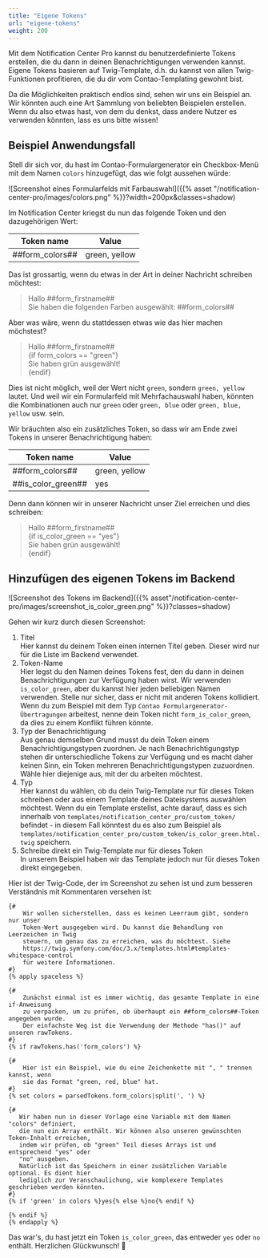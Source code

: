```yaml
---
title: "Eigene Tokens"
url: "eigene-tokens"
weight: 200
---
```


Mit dem Notification Center Pro kannst du benutzerdefinierte Tokens erstellen, die du dann in deinen Benachrichtigungen verwenden kannst. Eigene Tokens basieren auf Twig-Template, d.h. du kannst von allen Twig-Funktionen profitieren, die du dir vom Contao-Templating gewohnt bist.

Da die Möglichkeiten praktisch endlos sind, sehen wir uns ein Beispiel an. Wir könnten auch eine Art Sammlung
von beliebten Beispielen erstellen. Wenn du also etwas hast, von dem du denkst, dass andere Nutzer es verwenden könnten, lass es uns bitte wissen!

## Beispiel Anwendungsfall

Stell dir sich vor, du hast im Contao-Formulargenerator ein Checkbox-Menü mit dem Namen `colors` hinzugefügt, das wie folgt aussehen würde:

![Screenshot eines Formularfelds mit Farbauswahl]({{% asset "/notification-center-pro/images/colors.png" %}}?width=200px&classes=shadow)

Im Notification Center kriegst du nun das folgende Token und den dazugehörigen Wert:

| Token name            | Value         |
|-----------------------|---------------|
| ##form_colors##       | green, yellow |

Das ist grossartig, wenn du etwas in der Art in deiner Nachricht schreiben möchtest:

> Hallo ##form_firstname## \
> Sie haben die folgenden Farben ausgewählt: ##form_colors##

Aber was wäre, wenn du stattdessen etwas wie das hier machen möchstest?

> Hallo ##form_firstname## \
> {if form_colors == "green"} \
> Sie haben grün ausgewählt! \
> {endif}

Dies ist nicht möglich, weil der Wert nicht `green`, sondern `green, yellow` lautet. Und weil wir ein Formularfeld mit Mehrfachauswahl haben, könnten die Kombinationen auch nur `green` oder `green, blue` oder `green, blue, yellow` usw. sein.

Wir bräuchten also ein zusätzliches Token, so dass wir am Ende zwei Tokens in unserer Benachrichtigung haben:

| Token name         | Value         |
|--------------------|---------------|
| ##form_colors##    | green, yellow |
| ##is_color_green## | yes           |

Denn dann können wir in unserer Nachricht unser Ziel erreichen und dies schreiben:

> Hallo ##form_firstname## \
> {if is_color_green == "yes"} \
> Sie haben grün ausgewählt! \
> {endif}

## Hinzufügen des eigenen Tokens im Backend

![Screenshot des Tokens im Backend]({{% asset"/notification-center-pro/images/screenshot_is_color_green.png" %}}?classes=shadow)

Gehen wir kurz durch diesen Screenshot:

1. Titel \
   Hier kannst du deinem Token einen internen Titel geben. Dieser wird nur für die Liste im Backend verwendet.
2. Token-Name \
   Hier legst du den Namen deines Tokens fest, den du dann in deinen Benachrichtigungen zur Verfügung haben wirst. Wir verwenden
   `is_color_green`, aber du kannst hier jeden beliebigen Namen verwenden. Stelle nur sicher, dass er nicht mit anderen Tokens kollidiert. Wenn du zum Beispiel mit dem Typ `Contao Formulargenerator-Übertragungen` arbeitest, nenne dein Token nicht
   `form_is_color_green`, da dies zu einem Konflikt führen könnte.
3. Typ der Benachrichtigung \
   Aus genau demselben Grund musst du dein Token einem Benachrichtigungstypen zuordnen. Je nach Benachrichtigungstyp stehen dir unterschiedliche Tokens zur Verfügung und es macht daher keinen Sinn, ein Token mehreren Benachrichtigungstypen zuzuordnen. Wähle hier diejenige aus, mit der du arbeiten möchtest.
4. Typ \
   Hier kannst du wählen, ob du dein Twig-Template nur für dieses Token schreiben oder aus einem
   Template deines Dateisystems auswählen möchtest. Wenn du ein Template erstellst, achte darauf, dass es sich
   innerhalb von `templates/notification_center_pro/custom_token/` befindet - in diesem Fall könntest du es also zum Beispiel
   als `templates/notification_center_pro/custom_token/is_color_green.html.twig` speichern.
5. Schreibe direkt ein Twig-Template nur für dieses Token \
   In unserem Beispiel haben wir das Template jedoch nur für dieses Token direkt eingegeben.

Hier ist der Twig-Code, der im Screenshot zu sehen ist und zum besseren Verständnis mit Kommentaren versehen ist:

```twig
{#
    Wir wollen sicherstellen, dass es keinen Leerraum gibt, sondern nur unser
    Token-Wert ausgegeben wird. Du kannst die Behandlung von Leerzeichen in Twig
    steuern, um genau das zu erreichen, was du möchtest. Siehe
    https://twig.symfony.com/doc/3.x/templates.html#templates-whitespace-control
    für weitere Informationen.
#}
{% apply spaceless %}

{#
    Zunächst einmal ist es immer wichtig, das gesamte Template in eine if-Anweisung
    zu verpacken, um zu prüfen, ob überhaupt ein ##form_colors##-Token angegeben wurde.
    Der einfachste Weg ist die Verwendung der Methode "has()" auf unseren rawTokens.
#}
{% if rawTokens.has('form_colors') %}

{#
    Hier ist ein Beispiel, wie du eine Zeichenkette mit ", " trennen kannst, wenn
    sie das Format "green, red, blue" hat.
#}
{% set colors = parsedTokens.form_colors|split(', ') %}

{#
   Wir haben nun in dieser Vorlage eine Variable mit dem Namen "colors" definiert,
   die nun ein Array enthält. Wir können also unseren gewünschten Token-Inhalt erreichen,
   indem wir prüfen, ob "green" Teil dieses Arrays ist und entsprechend "yes" oder
   "no" ausgeben.
   Natürlich ist das Speichern in einer zusätzlichen Variable optional. Es dient hier
   lediglich zur Veranschaulichung, wie komplexere Templates geschrieben werden könnten.
#}
{% if 'green' in colors %}yes{% else %}no{% endif %}

{% endif %}
{% endapply %}
```

Das war's, du hast jetzt ein Token `is_color_green`, das entweder `yes` oder `no` enthält. Herzlichen Glückwunsch! 🎉
